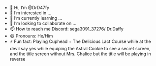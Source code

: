 - 👋 Hi, I’m @DrD47fy
- 👀 I’m interested in ...
- 🌱 I’m currently learning ...
- 💞️ I’m looking to collaborate on ...
- 📫 How to reach me Discord: sega3091_37276/ Dr.Daffy
- 😄 Pronouns: He/Him
- ⚡ Fun fact: Playing Cuphead + The Delicious Lact Course while at the devil say yes while equiping the Astral Cookie to see a secret screen, and the title screen without Mrs. Chalice but the title will be playing in reverse

<!---
DrD47fy/DrD47fy is a ✨ special ✨ repository because its `README.md` (this file) appears on your GitHub profile.
You can click the Preview link to take a look at your changes.
--->
